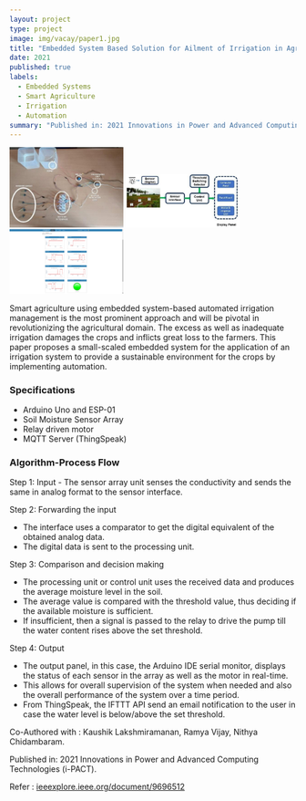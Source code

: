 ```yaml
---
layout: project
type: project
image: img/vacay/paper1.jpg  
title: "Embedded System Based Solution for Ailment of Irrigation in Agriculture"
date: 2021
published: true
labels:
  - Embedded Systems
  - Smart Agriculture
  - Irrigation
  - Automation
summary: "Published in: 2021 Innovations in Power and Advanced Computing Technologies (i-PACT)"
---
```


<div class="text-center p-4">
  <img width="200px" src="../img/vacay/paper1.jpg" class="img-thumbnail" >
  <img width="200px" src="../img/vacay/paper2.jpg" class="img-thumbnail" >
  <img width="200px" src="../img/vacay/paper3.png" class="img-thumbnail" >
</div>

Smart agriculture using embedded system-based automated irrigation management is the most prominent approach and will be pivotal in revolutionizing the agricultural domain. The excess as well as inadequate irrigation damages the crops and inflicts great loss to the farmers. This paper proposes a small-scaled embedded system for the application of an irrigation system to provide a sustainable environment for the crops by implementing automation.
<h3>Specifications</h3>
<ul>
  <li> Arduino Uno and ESP-01 </li>
  <li> Soil Moisture Sensor Array  </li>
  <li> Relay driven motor </li>
  <li> MQTT Server (ThingSpeak) </li>
</ul>

<h3> Algorithm-Process Flow </h3>
Step 1: Input
- The sensor array unit senses the conductivity and sends the same in analog format to the sensor interface. <br>

Step 2: Forwarding the input
- The interface uses a comparator to get the digital equivalent of the obtained analog data.<br>
- The digital data is sent to the processing unit.<br>

Step 3: Comparison and decision making
- The processing unit or control unit uses the received data and produces the average moisture level in the soil. <br>
- The average value is compared with the threshold value, thus deciding if the available moisture is sufficient. <br>
- If insufficient, then a signal is passed to the relay to drive the pump till the water content rises above the set threshold.<br>

Step 4: Output
- The output panel, in this case, the Arduino IDE serial monitor, displays the status of each sensor in the array as well as the motor in real-time. <br>
- This allows for overall supervision of the system when needed and also the overall  performance  of the system over a time period.<br>
- From ThingSpeak, the IFTTT API send an email notification to the user in case the water level is below/above the set threshold.<br>

Co-Authored with : Kaushik Lakshmiramanan, Ramya Vijay, Nithya Chidambaram.

Published in: 2021 Innovations in Power and Advanced Computing Technologies (i-PACT). 

Refer : <a href = "https://ieeexplore.ieee.org/document/9696512"> ieeexplore.ieee.org/document/9696512 </a>
